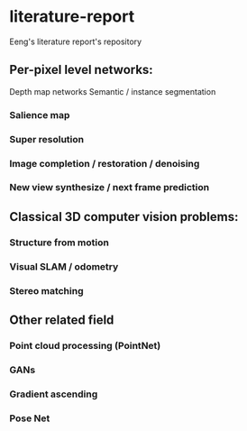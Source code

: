 # literature-report
Eeng's literature report's repository


## Per-pixel level networks:
Depth map networks
Semantic / instance segmentation
### Salience map
### Super resolution
### Image completion / restoration / denoising
### New view synthesize / next frame prediction

## Classical 3D computer vision problems:
### Structure from motion
### Visual SLAM / odometry
### Stereo matching

## Other related field
### Point cloud processing (PointNet)
### GANs
### Gradient ascending
### Pose Net
